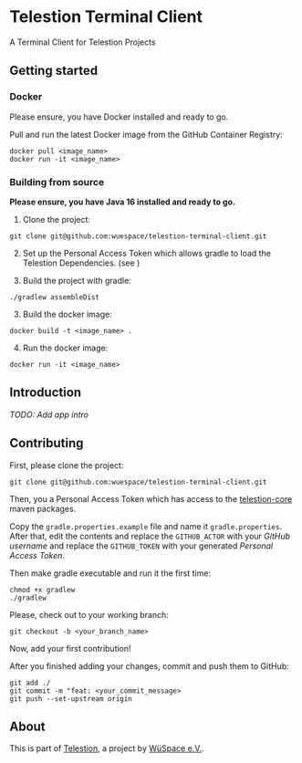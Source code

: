 # Telestion Terminal Client

A Terminal Client for Telestion Projects

## Getting started

### Docker

Please ensure, you have Docker installed and ready to go.

Pull and run the latest Docker image from the GitHub Container Registry:
```
docker pull <image_name>
docker run -it <image_name>
```

### Building from source

**Please ensure, you have Java 16 installed and ready to go.**

1. Clone the project:
```
git clone git@github.com:wuespace/telestion-terminal-client.git
```

2. Set up the Personal Access Token which allows gradle to load the Telestion Dependencies.
   (see )

2. Build the project with gradle:
```
./gradlew assembleDist
```

3. Build the docker image:
```
docker build -t <image_name> .
```

4. Run the docker image:
```
docker run -it <image_name>
```

## Introduction

_TODO: Add app intro_

## Contributing

First, please clone the project:
```
git clone git@github.com:wuespace/telestion-terminal-client.git
```

Then, you a Personal Access Token which has access
to the [telestion-core](https://github.com/wuespace/telestion-core) maven packages.

Copy the `gradle.properties.example` file and name it `gradle.properties`.
After that, edit the contents and replace the `GITHUB_ACTOR` with your _GitHub username_
and replace the `GITHUB_TOKEN` with your generated _Personal Access Token_.

Then make gradle executable and run it the first time:
```
chmod +x gradlew
./gradlew
```

Please, check out to your working branch: 
```
git checkout -b <your_branch_name>
```

Now, add your first contribution!

After you finished adding your changes, commit and push them to GitHub:
```
git add ./
git commit -m "feat: <your_commit_message>
git push --set-upstream origin
```

## About

This is part of [Telestion](https://telestion.wuespace.de/),
a project by [WüSpace e.V.](https://www.wuespace.de/).
